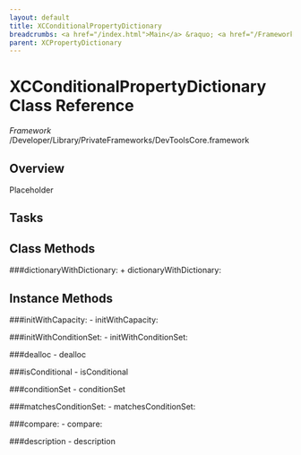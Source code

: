 ```yaml
---
layout: default
title: XCConditionalPropertyDictionary
breadcrumbs: <a href="/index.html">Main</a> &raquo; <a href="/Frameworks.html">Framework</a> &raquo; <a href="/Frameworks/DevToolsCore.html">DevToolsCore</a> &raquo; XCConditionalPropertyDictionary
parent: XCPropertyDictionary 
---
```

# XCConditionalPropertyDictionary Class Reference

*Framework* /Developer/Library/PrivateFrameworks/DevToolsCore.framework

## Overview

Placeholder

## Tasks

## Class Methods

<a name="+dictionaryWithDictionary:"></a>
###dictionaryWithDictionary:
    + dictionaryWithDictionary:

## Instance Methods

<a name="-initWithCapacity:"></a>
###initWithCapacity:
    - initWithCapacity:

<a name="-initWithConditionSet:"></a>
###initWithConditionSet:
    - initWithConditionSet:

<a name="-dealloc"></a>
###dealloc
    - dealloc

<a name="-isConditional"></a>
###isConditional
    - isConditional

<a name="-conditionSet"></a>
###conditionSet
    - conditionSet

<a name="-matchesConditionSet:"></a>
###matchesConditionSet:
    - matchesConditionSet:

<a name="-compare:"></a>
###compare:
    - compare:

<a name="-description"></a>
###description
    - description

